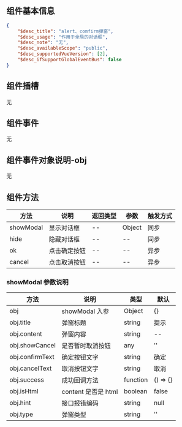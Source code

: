 ## 组件基本信息

```json
{
    "$desc_title": "alert、comfirm弹窗",
    "$desc_usage": "作用于全局的对话框",
    "$desc_note": "无",
    "$desc_availableScope": "public",
    "$desc_supportedVueVersion": [2],
    "$desc_ifSupportGlobalEventBus": false
}
```

## 组件插槽

无

## 组件事件

无

## 组件事件对象说明-obj

无

## 组件方法

| 方法      | 说明         | 返回类型 | 参数   | 触发方式 |
| --------- | ------------ | -------- | ------ | -------- |
| showModal | 显示对话框   | --       | Object | 同步     |
| hide      | 隐藏对话框   | --       | --     | 同步     |
| ok        | 点击确定按钮 | --       | --     | 异步     |
| cancel    | 点击取消按钮 | --       | --     | 异步     |

### showModal 参数说明

| 方法            | 说明                | 类型     | 默认     |
| --------------- | ------------------- | -------- | -------- |
| obj             | showModal 入参      | Object   | {}       |
| obj.title       | 弹窗标题            | string   | 提示     |
| obj.content     | 弹窗内容            | string   | --       |
| obj.showCancel  | 是否暂时取消按钮    | any      | ''       |
| obj.confirmText | 确定按钮文字        | string   | 确定     |
| obj.cancelText  | 取消按钮文字        | string   | 取消     |
| obj.success     | 成功回调方法        | function | () => {} |
| obj.isHtml      | content 是否是 html | boolean  | false    |
| obj.hint        | 接口报错编码        | string   | null     |
| obj.type        | 弹窗类型            | string   | ''       |
